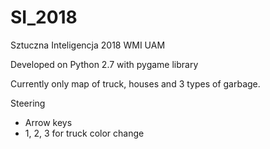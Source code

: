 # SI_2018
Sztuczna Inteligencja 2018 WMI UAM

Developed on Python 2.7 with pygame library

Currently only map of truck, houses and 3 types of garbage.

Steering
- Arrow keys
- 1, 2, 3 for truck color change
